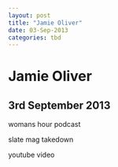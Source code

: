 ```yaml
---
layout: post
title: "Jamie Oliver"
date: 03-Sep-2013
categories: tbd
---
```


# Jamie Oliver

## 3rd September 2013

womans hour podcast

slate mag takedown

youtube video
